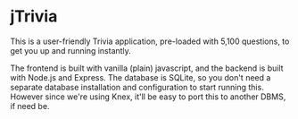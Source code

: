 # jTrivia
This is a user-friendly Trivia application, pre-loaded with 5,100 questions, to get you up and running instantly.

The frontend is built with vanilla (plain) javascript, and the backend is built with Node.js and Express.
The database is SQLite, so you don't need a separate database installation and configuration to
start running this. However since we're using Knex, it'll be easy to port this to another DBMS, if need be.
